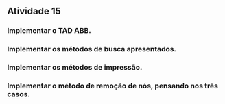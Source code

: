## Atividade 15

### Implementar o TAD ABB.
### Implementar os métodos de busca apresentados.
### Implementar os métodos de impressão.
### Implementar o método de remoção de nós, pensando nos três casos.
